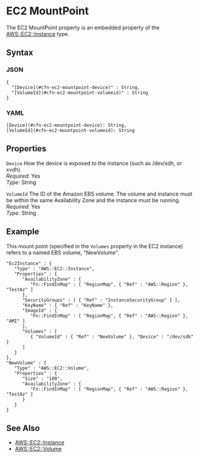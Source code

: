 # EC2 MountPoint<a name="aws-properties-ec2-mount-point"></a>

The EC2 MountPoint property is an embedded property of the [AWS::EC2::Instance](aws-properties-ec2-instance.md) type\.

## Syntax<a name="w2922ab1c21c10c96c53c52b5"></a>

### JSON<a name="aws-properties-ec2-mount-point-syntax.json"></a>

```
{
  "[Device](#cfn-ec2-mountpoint-device)" : String,
  "[VolumeId](#cfn-ec2-mountpoint-volumeid)" : String
}
```

### YAML<a name="aws-properties-ec2-mount-point-syntax.yaml"></a>

```
[Device](#cfn-ec2-mountpoint-device): String,
[VolumeId](#cfn-ec2-mountpoint-volumeid): String
```

## Properties<a name="w2922ab1c21c10c96c53c52b7"></a>

`Device`  <a name="cfn-ec2-mountpoint-device"></a>
How the device is exposed to the instance \(such as /dev/sdh, or xvdh\)\.  
*Required*: Yes  
*Type*: String

`VolumeId`  <a name="cfn-ec2-mountpoint-volumeid"></a>
The ID of the Amazon EBS volume\. The volume and instance must be within the same Availability Zone and the instance must be running\.  
*Required*: Yes  
*Type*: String

## Example<a name="w2922ab1c21c10c96c53c52b9"></a>

This mount point \(specified in the `Volumes` property in the EC2 instance\) refers to a named EBS volume, "NewVolume"\.

```
"Ec2Instance" : {
   "Type" : "AWS::EC2::Instance",
   "Properties" : {
      "AvailabilityZone" : {
         "Fn::FindInMap" : [ "RegionMap", { "Ref" : "AWS::Region" }, "TestAz" ]
      },
      "SecurityGroups" : [ { "Ref" : "InstanceSecurityGroup" } ],
      "KeyName" : { "Ref" : "KeyName" },
      "ImageId" : {
         "Fn::FindInMap" : [ "RegionMap", { "Ref" : "AWS::Region" }, "AMI" ]
      },
      "Volumes" : [
         { "VolumeId" : { "Ref" : "NewVolume" }, "Device" : "/dev/sdk" }
      ]
   }
},
"NewVolume" : {
   "Type" : "AWS::EC2::Volume",
   "Properties" : {
      "Size" : "100",
      "AvailabilityZone" : {
         "Fn::FindInMap" : [ "RegionMap", { "Ref" : "AWS::Region" }, "TestAz" ]
      }
   }
}
```

## See Also<a name="w2922ab1c21c10c96c53c52c11"></a>
+ [AWS::EC2::Instance](aws-properties-ec2-instance.md)
+ [AWS::EC2::Volume](aws-properties-ec2-ebs-volume.md)